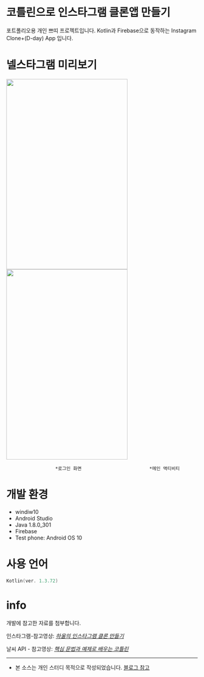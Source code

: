 # 코틀린으로 인스타그램 클론앱 만들기

포트폴리오용 개인 쁘띠 프로젝트입니다.
Kotlin과 Firebase으로 동작하는
Instagram Clone+(D-day) App 입니다.  






# 넬스타그램 미리보기
<img src="https://i.imgur.com/JL9L8C5.png"  width="319" height="500"> <img src="https://i.imgur.com/JL9L8C5.png"  width="319" height="500"> 

                      *로그인 화면                         *메인 액티비티


# 개발 환경
+ windiw10
+ Android Studio
+ Java 1.8.0_301
+ Firebase
+ Test phone: Android OS 10  



# 사용 언어

```swift
Kotlin(ver. 1.3.72)
```



    
# info

개발에 참고한 자료를 첨부합니다. 

인스타그램-참고영상: *[하울의 인스타그램 클론 만들기](https://www.inflearn.com/course/%EC%9D%B8%EC%8A%A4%ED%83%80%EA%B7%B8%EB%9E%A8%EB%A7%8C%EB%93%A4%EA%B8%B0-%EC%95%88%EB%93%9C%EB%A1%9C%EC%9D%B4%EB%93%9C)*

날씨 API - 참고영상: *[핵심 문법과 예제로 배우는 코틀린](http://www.yes24.com/Product/Goods/45505436)*



---

- 본 소스는 개인 스터디 목적으로 작성되었습니다.
[블로그 참고](https://blog.naver.com/hs0647)  

